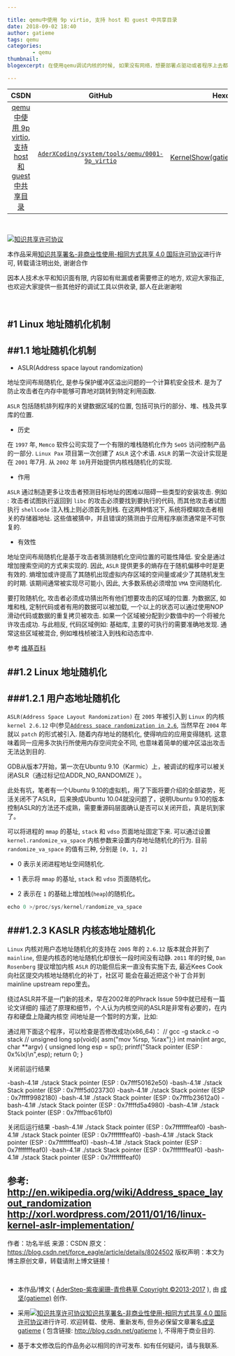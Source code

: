 ```yaml
---

title: qemu中使用 9p virtio, 支持 host 和 guest 中共享目录
date: 2018-09-02 18:40
author: gatieme
tags: qemu
categories:
        - qemu
thumbnail: 
blogexcerpt: 在使用qemu调试内核的时候, 如果没有网络，想要部署点驱动或者程序上去都需要重新制作文件系统，本文讲解了如何通过 9p virtio fs 实现在 qemu 和 host 机器上共享文件和目录。

---
```


| CSDN | GitHub | Hexo |
|:----:|:------:|:----:|
| [qemu中使用 9p virtio, 支持 host 和 guest 中共享目录](https://blog.csdn.net/gatieme/article/details/82912921) | [`AderXCoding/system/tools/qemu/0001-9p_virtio`](https://github.com/gatieme/AderXCoding/tree/master/system/tools/qemu/0001-9p_virtio) | [KernelShow(gatieme.github.io)](https://gatieme.github.io/2018/09/30/2018/09/0003-qemu_use_9pnet_virtio_fs_to_share_folder/index) | 
<br>

<a rel="license" href="http://creativecommons.org/licenses/by-nc-sa/4.0/"><img alt="知识共享许可协议" style="border-width:0" src="https://i.creativecommons.org/l/by-nc-sa/4.0/88x31.png" /></a>

本作品采用<a rel="license" href="http://creativecommons.org/licenses/by-nc-sa/4.0/">知识共享署名-非商业性使用-相同方式共享 4.0 国际许可协议</a>进行许可, 转载请注明出处, 谢谢合作

因本人技术水平和知识面有限, 内容如有纰漏或者需要修正的地方, 欢迎大家指正, 也欢迎大家提供一些其他好的调试工具以供收录, 鄙人在此谢谢啦

<br>

#1	Linux 地址随机化机制
-------

##1.1	地址随机化机制
-------

*	ASLR(Address space layout  randomization)

地址空间布局随机化, 是参与保护缓冲区溢出问题的一个计算机安全技术. 是为了防止攻击者在内存中能够可靠地对跳转到特定利用函数.

`ASLR` 包括随机排列程序的关键数据区域的位置, 包括可执行的部分、堆、栈及共享库的位置.

*	历史

在 `1997` 年, `Memco` 软件公司实现了一个有限的堆栈随机化作为 `SeOS` 访问控制产品的一部分.
`Linux Pax` 项目第一次创建了 `ASLR` 这个术语. `ASLR` 的第一次设计实现是在 `2001` 年7月. 从 `2002` 年 `10`月开始提供内核栈随机化的实现.

*	作用

`ASLR` 通过制造更多让攻击者预测目标地址的困难以阻碍一些类型的安装攻击. 例如 : 攻击者试图执行返回到 `libc` 的攻击必须要找到要执行的代码, 而其他攻击者试图执行 `shellcode` 注入栈上则必须首先到栈. 在这两种情况下, 系统将模糊攻击者相关的存储器地址. 这些值被猜中，并且错误的猜测由于应用程序崩溃通常是不可恢复的.

*	有效性

地址空间布局随机化是基于攻击者猜测随机化空间位置的可能性降低. 安全是通过增加搜索空间的方式来实现的. 因此, `ASLR` 提供更多的熵存在于随机偏移中时是更有效的. 熵增加或许提高了其随机出现虚拟内存区域的空间量或减少了其随机发生的时期. 该期间通常被实现尽可能小, 因此, 大多数系统必须增加 `VMA` 空间随机化.

要打败随机化, 攻击者必须成功猜出所有他们想要攻击的区域的位置. 为数据区, 如堆和栈, 定制代码或者有用的数据可以被加载, 一个以上的状态可以通过使用NOP滑动代码或数据的重复拷贝被攻击. 如果一个区域被分配到少数值中的一个将被允许攻击成功. 与此相反, 代码区域例如: 基础库, 主要的可执行的需要准确地发现. 通常这些区域被混合, 例如堆栈桢被注入到栈和动态库中.


参考 [维基百科](http://en.wikipedia.org/wiki/Address_space_layout_randomization#Linux)

##1.2	Linux 地址随机化
-------

###1.2.1	用户态地址随机化
-------

`ASLR(Address Space Layout Randomization)` 在 `2005` 年被引入到 `Linux` 的内核 `kernel 2.6.12` 中(参见[`Address space randomization in 2.6`](https://lwn.net/Articles/121845), 当然早在 `2004` 年就以 `patch` 的形式被引入. 随着内存地址的随机化, 使得响应的应用变得随机. 这意味着同一应用多次执行所使用内存空间完全不同, 也意味着简单的缓冲区溢出攻击无法达到目的.

GDB从版本7开始，第一次在Ubuntu 9.10（Karmic）上，被调试的程序可以被关闭ASLR（通过标记位ADDR_NO_RANDOMIZE ）。

此处有坑，笔者有一个Ubuntu 9.10的虚拟机，用了下面将要介绍的全部姿势，死活关闭不了ASLR，后来换成Ubuntu 10.04就没问题了，说明Ubuntu 9.10的版本控制ASLR的方法还不成熟，需要重源码层面确认是否可以关闭开启，真是坑到家了。

可以将进程的 `mmap` 的基址, `stack` 和 `vdso` 页面地址固定下来.
可以通过设置 `kernel.randomize_va_space` 内核参数来设置内存地址随机化的行为.
目前 `randomize_va_space` 的值有三种, 分别是 `[0, 1, 2]`

*	0	表示关闭进程地址空间随机化.

*	1	表示将 `mmap` 的基址, `stack` 和 `vdso` 页面随机化。

*	2	表示在 `1` 的基础上增加栈(`heap`)的随机化。


```cpp
echo 0 >/proc/sys/kernel/randomize_va_space 
```

###1.2.3	KASLR 内核态地址随机化
-------

`Linux` 内核对用户态地址随机化的支持在 `2005` 年的 `2.6.12` 版本就合并到了 `mainline`, 但是内核态的地址随机化却很长一段时间没有动静. `2011` 年的时候, `Dan Rosenberg` 提议增加内核 `ASLR` 的功能但后来一直没有实施下去, 最近Kees Cook向社区提交内核地址随机化的补丁，社区可
能会在最近把这个补丁合并到mainline upstream repo里去。

绕过ASLR并不是一门新的技术，早在2002年的Phrack Issue 59中就已经有一篇论文详细的
描述了原理和细节，个人认为内核空间的ASLR是非常有必要的，在内存和硬盘上隐藏内核空
间地址是一个暂时的方案，比如:


通过用下面这个程序，可以检查是否修改成功(x86_64)：
// gcc -g stack.c -o stack
//
unsigned long sp(void){ asm("mov %rsp, %rax");}
int main(int argc, char **argv)
{
    unsigned long esp = sp();
    printf("Stack pointer (ESP : 0x%lx)\n",esp);
    return 0;
}


关闭前运行结果

-bash-4.1# ./stack
Stack pointer (ESP : 0x7fff50162e50)
-bash-4.1# ./stack
Stack pointer (ESP : 0x7fff5d023730)
-bash-4.1# ./stack
Stack pointer (ESP : 0x7ffff9982180)
-bash-4.1# ./stack
Stack pointer (ESP : 0x7fffb23612a0)
-bash-4.1# ./stack
Stack pointer (ESP : 0x7ffffd5a4980)
-bash-4.1# ./stack
Stack pointer (ESP : 0x7fffbac61bf0)

关闭后运行结果
-bash-4.1# ./stack
Stack pointer (ESP : 0x7fffffffeaf0)
-bash-4.1# ./stack
Stack pointer (ESP : 0x7fffffffeaf0)
-bash-4.1# ./stack
Stack pointer (ESP : 0x7fffffffeaf0)
-bash-4.1# ./stack
Stack pointer (ESP : 0x7fffffffeaf0)
-bash-4.1# ./stack
Stack pointer (ESP : 0x7fffffffeaf0)
-bash-4.1# ./stack
Stack pointer (ESP : 0x7fffffffeaf0)

参考:
http://en.wikipedia.org/wiki/Address_space_layout_randomization
http://xorl.wordpress.com/2011/01/16/linux-kernel-aslr-implementation/
--------------------- 
作者：功名半纸 
来源：CSDN 
原文：https://blog.csdn.net/force_eagle/article/details/8024502 
版权声明：本文为博主原创文章，转载请附上博文链接！

<br>

*	本作品/博文 ( [AderStep-紫夜阑珊-青伶巷草 Copyright ©2013-2017](http://blog.csdn.net/gatieme) ), 由 [成坚(gatieme)](http://blog.csdn.net/gatieme) 创作.

*	采用<a rel="license" href="http://creativecommons.org/licenses/by-nc-sa/4.0/"><img alt="知识共享许可协议" style="border-width:0" src="https://i.creativecommons.org/l/by-nc-sa/4.0/88x31.png" /></a><a rel="license" href="http://creativecommons.org/licenses/by-nc-sa/4.0/">知识共享署名-非商业性使用-相同方式共享 4.0 国际许可协议</a>进行许可. 欢迎转载、使用、重新发布, 但务必保留文章署名[成坚gatieme](http://blog.csdn.net/gatieme) ( 包含链接: http://blog.csdn.net/gatieme ), 不得用于商业目的. 

*	基于本文修改后的作品务必以相同的许可发布. 如有任何疑问，请与我联系.
